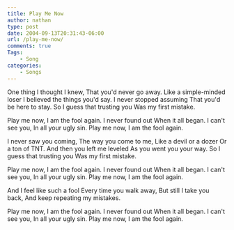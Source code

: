 ```yaml
---
title: Play Me Now
author: nathan
type: post
date: 2004-09-13T20:31:43-06:00
url: /play-me-now/
comments: true
Tags:
    - Song
categories:
    - Songs
---
```

One thing I thought I knew,
That you'd never go away.
Like a simple-minded loser
I believed the things you'd say.
I never stopped assuming
That you'd be here to stay.
So I guess that trusting you
Was my first mistake.

Play me now,
I am the fool again.
I never found out
When it all began.
I can't see you,
In all your ugly sin.
Play me now,
I am the fool again.

I never saw you coming,
The way you come to me,
Like a devil or a dozer
Or a ton of TNT.
And then you left me leveled
As you went you your way.
So I guess that trusting you
Was my first mistake.

Play me now,
I am the fool again.
I never found out
When it all began.
I can't see you,
In all your ugly sin.
Play me now,
I am the fool again.

And I feel like such a fool
Every time you walk away,
But still I take you back,
And keep repeating my mistakes.

Play me now,
I am the fool again.
I never found out
When it all began.
I can't see you,
In all your ugly sin.
Play me now,
I am the fool again.

